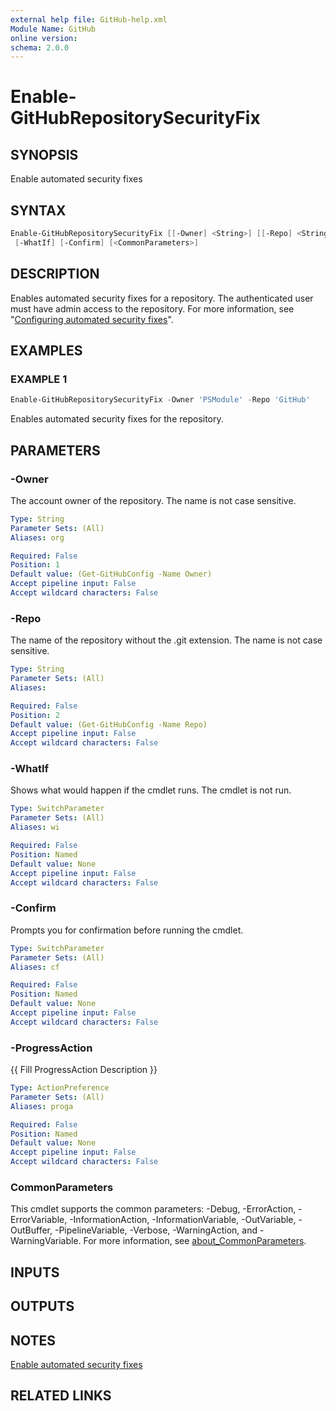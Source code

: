 ```yaml
---
external help file: GitHub-help.xml
Module Name: GitHub
online version:
schema: 2.0.0
---
```


# Enable-GitHubRepositorySecurityFix

## SYNOPSIS
Enable automated security fixes

## SYNTAX

```powershell
Enable-GitHubRepositorySecurityFix [[-Owner] <String>] [[-Repo] <String>] [-ProgressAction <ActionPreference>]
 [-WhatIf] [-Confirm] [<CommonParameters>]
```

## DESCRIPTION
Enables automated security fixes for a repository.
The authenticated user must have admin access to the repository.
For more information, see
"[Configuring automated security fixes](https://docs.github.com/articles/configuring-automated-security-fixes)".

## EXAMPLES

### EXAMPLE 1
```powershell
Enable-GitHubRepositorySecurityFix -Owner 'PSModule' -Repo 'GitHub'
```

Enables automated security fixes for the repository.

## PARAMETERS

### -Owner
The account owner of the repository.
The name is not case sensitive.

```yaml
Type: String
Parameter Sets: (All)
Aliases: org

Required: False
Position: 1
Default value: (Get-GitHubConfig -Name Owner)
Accept pipeline input: False
Accept wildcard characters: False
```

### -Repo
The name of the repository without the .git extension.
The name is not case sensitive.

```yaml
Type: String
Parameter Sets: (All)
Aliases:

Required: False
Position: 2
Default value: (Get-GitHubConfig -Name Repo)
Accept pipeline input: False
Accept wildcard characters: False
```

### -WhatIf
Shows what would happen if the cmdlet runs.
The cmdlet is not run.

```yaml
Type: SwitchParameter
Parameter Sets: (All)
Aliases: wi

Required: False
Position: Named
Default value: None
Accept pipeline input: False
Accept wildcard characters: False
```

### -Confirm
Prompts you for confirmation before running the cmdlet.

```yaml
Type: SwitchParameter
Parameter Sets: (All)
Aliases: cf

Required: False
Position: Named
Default value: None
Accept pipeline input: False
Accept wildcard characters: False
```

### -ProgressAction
{{ Fill ProgressAction Description }}

```yaml
Type: ActionPreference
Parameter Sets: (All)
Aliases: proga

Required: False
Position: Named
Default value: None
Accept pipeline input: False
Accept wildcard characters: False
```

### CommonParameters
This cmdlet supports the common parameters: -Debug, -ErrorAction, -ErrorVariable, -InformationAction, -InformationVariable, -OutVariable, -OutBuffer, -PipelineVariable, -Verbose, -WarningAction, and -WarningVariable. For more information, see [about_CommonParameters](http://go.microsoft.com/fwlink/?LinkID=113216).

## INPUTS

## OUTPUTS

## NOTES
[Enable automated security fixes](https://docs.github.com/rest/repos/repos#enable-automated-security-fixes)

## RELATED LINKS

